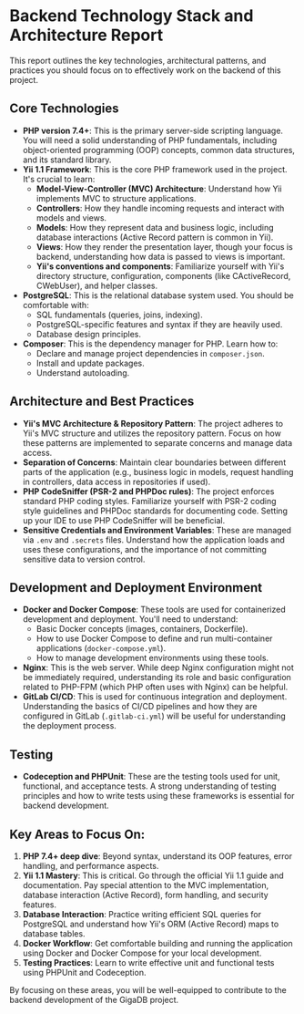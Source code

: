 # Backend Technology Stack and Architecture Report

This report outlines the key technologies, architectural patterns, and practices you should focus on to effectively work on the backend of this project.

## Core Technologies

*   **PHP version 7.4+**: This is the primary server-side scripting language. You will need a solid understanding of PHP fundamentals, including object-oriented programming (OOP) concepts, common data structures, and its standard library.
*   **Yii 1.1 Framework**: This is the core PHP framework used in the project. It's crucial to learn:
    *   **Model-View-Controller (MVC) Architecture**: Understand how Yii implements MVC to structure applications.
    *   **Controllers**: How they handle incoming requests and interact with models and views.
    *   **Models**: How they represent data and business logic, including database interactions (Active Record pattern is common in Yii).
    *   **Views**: How they render the presentation layer, though your focus is backend, understanding how data is passed to views is important.
    *   **Yii's conventions and components**: Familiarize yourself with Yii's directory structure, configuration, components (like CActiveRecord, CWebUser), and helper classes.
*   **PostgreSQL**: This is the relational database system used. You should be comfortable with:
    *   SQL fundamentals (queries, joins, indexing).
    *   PostgreSQL-specific features and syntax if they are heavily used.
    *   Database design principles.
*   **Composer**: This is the dependency manager for PHP. Learn how to:
    *   Declare and manage project dependencies in `composer.json`.
    *   Install and update packages.
    *   Understand autoloading.

## Architecture and Best Practices

*   **Yii's MVC Architecture & Repository Pattern**: The project adheres to Yii's MVC structure and utilizes the repository pattern. Focus on how these patterns are implemented to separate concerns and manage data access.
*   **Separation of Concerns**: Maintain clear boundaries between different parts of the application (e.g., business logic in models, request handling in controllers, data access in repositories if used).
*   **PHP CodeSniffer (PSR-2 and PHPDoc rules)**: The project enforces standard PHP coding styles. Familiarize yourself with PSR-2 coding style guidelines and PHPDoc standards for documenting code. Setting up your IDE to use PHP CodeSniffer will be beneficial.
*   **Sensitive Credentials and Environment Variables**: These are managed via `.env` and `.secrets` files. Understand how the application loads and uses these configurations, and the importance of not committing sensitive data to version control.

## Development and Deployment Environment

*   **Docker and Docker Compose**: These tools are used for containerized development and deployment. You'll need to understand:
    *   Basic Docker concepts (images, containers, Dockerfile).
    *   How to use Docker Compose to define and run multi-container applications (`docker-compose.yml`).
    *   How to manage development environments using these tools.
*   **Nginx**: This is the web server. While deep Nginx configuration might not be immediately required, understanding its role and basic configuration related to PHP-FPM (which PHP often uses with Nginx) can be helpful.
*   **GitLab CI/CD**: This is used for continuous integration and deployment. Understanding the basics of CI/CD pipelines and how they are configured in GitLab (`.gitlab-ci.yml`) will be useful for understanding the deployment process.

## Testing

*   **Codeception and PHPUnit**: These are the testing tools used for unit, functional, and acceptance tests. A strong understanding of testing principles and how to write tests using these frameworks is essential for backend development.

## Key Areas to Focus On:

1.  **PHP 7.4+ deep dive**: Beyond syntax, understand its OOP features, error handling, and performance aspects.
2.  **Yii 1.1 Mastery**: This is critical. Go through the official Yii 1.1 guide and documentation. Pay special attention to the MVC implementation, database interaction (Active Record), form handling, and security features.
3.  **Database Interaction**: Practice writing efficient SQL queries for PostgreSQL and understand how Yii's ORM (Active Record) maps to database tables.
4.  **Docker Workflow**: Get comfortable building and running the application using Docker and Docker Compose for your local development.
5.  **Testing Practices**: Learn to write effective unit and functional tests using PHPUnit and Codeception.

By focusing on these areas, you will be well-equipped to contribute to the backend development of the GigaDB project.